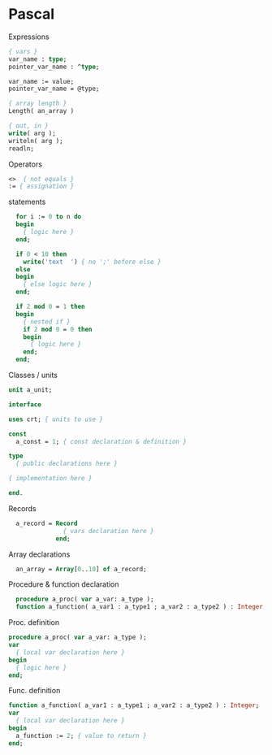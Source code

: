 # Pascal

Expressions
```pascal
{ vars }
var_name : type;
pointer_var_name : ^type;

var_name := value;
pointer_var_name = @type;

{ array length }
Length( an_array )

{ out, in }
write( arg );
writeln( arg );
readln;
```

Operators
```pascal
<>  { not equals }
:= { assignation }
```

statements
```pascal
  for i := 0 to n do
  begin
    { logic here }
  end;

  if 0 < 10 then
    write('text  ') { no ';' before else }
  else
  begin
    { else logic here }
  end;

  if 2 mod 0 = 1 then
  begin
    { nested if }
    if 2 mod 0 = 0 then
    begin
      { logic here }
    end;
  end;
```

Classes / units
```pascal
unit a_unit;

interface

uses crt; { units to use }

const
  a_const = 1; { const declaration & definition }

type
  { public declarations here }

{ implementation here }

end.
```

Records
```pascal
  a_record = Record
               { vars declaration here }
             end;
```

Array declarations
```pascal
  an_array = Array[0..10] of a_record;
```

Procedure & function declaration
```pascal
  procedure a_proc( var a_var: a_type );
  function a_function( a_var1 : a_type1 ; a_var2 : a_type2 ) : Integer;
```

Proc. definition
```pascal
procedure a_proc( var a_var: a_type );
var
  { local var declaration here }
begin
  { logic here }
end;
```
Func. definition
```pascal
function a_function( a_var1 : a_type1 ; a_var2 : a_type2 ) : Integer;
var
  { local var declaration here }
begin
  a_function := 2; { value to return }
end;
```